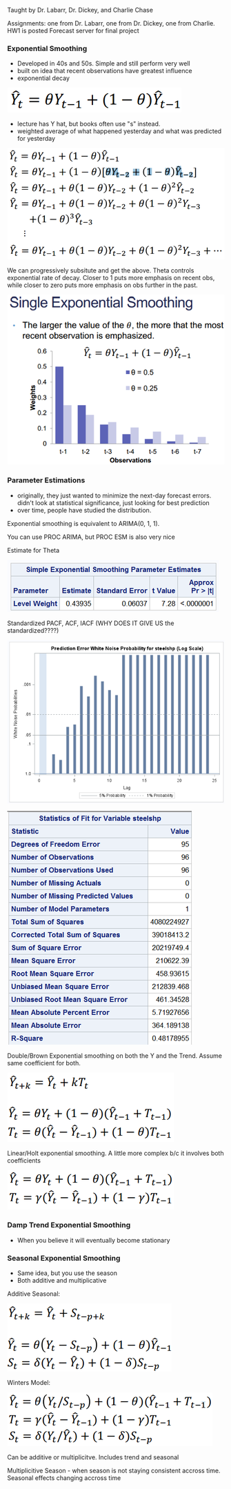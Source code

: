 Taught by Dr. Labarr, Dr. Dickey, and Charlie Chase

Assignments: one from Dr. Labarr, one from Dr. Dickey, one from Charlie.  HW1 is posted
Forecast server for final project

### Exponential Smoothing
- Developed in 40s and 50s.  Simple and still perform very well
- built on idea that recent observations have greatest influence
- exponential decay

![img](screenshots/time_series_1.PNG "Exponential Smoothing")

- lecture has Y hat, but books often use "s" instead.
- weighted average of what happened yesterday and what was predicted for yesterday

![img](screenshots/time_series_2.PNG "Expanding the Exponential Smoothing equation")

We can progressively subsitute and get the above.
Theta controls exponential rate of decay.  Closer to 1 puts more emphasis on recent obs, while closer to zero puts more emphasis on obs further in the past.

![img](screenshots/time_series_3.PNG "Varying Theta")

### Parameter Estimations
- originally, they just wanted to minimize the next-day forecast errors.  didn't look at statistical significance, just looking for best prediction
- over time, people have studied the distribution.

Exponential smoothing is equivalent to ARIMA(0, 1, 1).  

You can use PROC ARIMA, but PROC ESM is also very nice

Estimate for Theta

![img](screenshots/time_series_4.PNG)

Standardized PACF, ACF, IACF (WHY DOES IT GIVE US the standardized????)

![img](screenshots/time_series_6.PNG)

![img](screenshots/time_series_7.PNG)

Double/Brown Exponential smoothing on both the Y and the Trend.  Assume same coefficient for both.

![img](screenshots/time_series_8.PNG "Double/Brown")

Linear/Holt exponential smoothing.  A little more complex b/c it involves both coefficients

![img](screenshots/time_series_9.PNG "Linear/Holt")

### Damp Trend Exponential Smoothing
- When you believe it will eventually become stationary


### Seasonal Exponential Smoothing
- Same idea, but you use the season
- Both additive and multiplicative


Additive Seasonal: 

![img](screenshots/time_series_10.PNG "Additive Seasonal")

Winters Model: 

![img](screenshots/time_series_11.PNG "Winters")

Can be additive or multiplicitve.  Includes trend and seasonal


Multiplicitive Season - when season is not staying consistent accross time.  Seasonal effects changing accross time

